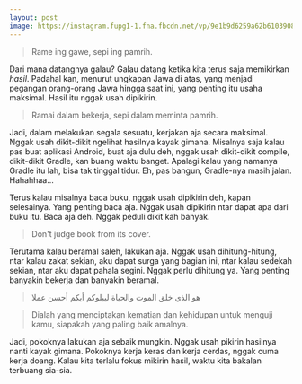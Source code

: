 ```yaml
---
layout: post
image: https://instagram.fupg1-1.fna.fbcdn.net/vp/9e1b9d6259a62b61039087e4d778bdc6/5CE52A70/t51.2885-15/e35/50783028_117359962702999_130309310555671456_n.jpg?_nc_ht=instagram.fupg1-1.fna.fbcdn.net&_nc_cat=107
---
```


> Rame ing gawe, sepi ing pamrih.

Dari mana datangnya galau? Galau datang ketika kita terus saja memikirkan _hasil_. Padahal kan, menurut ungkapan Jawa di atas, yang menjadi pegangan orang-orang Jawa hingga saat ini, yang penting itu usaha maksimal. Hasil itu nggak usah dipikirin.

> Ramai dalam bekerja, sepi dalam meminta pamrih.

Jadi, dalam melakukan segala sesuatu, kerjakan aja secara maksimal. Nggak usah dikit-dikit ngelihat hasilnya kayak gimana. Misalnya saja kalau pas buat aplikasi Android, buat aja dulu deh, nggak usah dikit-dikit compile, dikit-dikit Gradle, kan buang waktu banget. Apalagi kalau yang namanya Gradle itu lah, bisa tak tinggal tidur. Eh, pas bangun, Gradle-nya masih jalan. Hahahhaa...

Terus kalau misalnya baca buku, nggak usah dipikirin deh, kapan selesainya. Yang penting baca aja. Nggak usah dipikirin ntar dapat apa dari buku itu. Baca aja deh. Nggak peduli dikit kah banyak.

> Don't judge book from its cover.

Terutama kalau beramal saleh, lakukan aja. Nggak usah dihitung-hitung, ntar kalau zakat sekian, aku dapat surga yang bagian ini, ntar kalau sedekah sekian, ntar aku dapat pahala segini. Nggak perlu dihitung ya. Yang penting banyakin bekerja dan banyakin beramal.

> هو الذي خلق الموت والحياة ليبلوكم أيكم أحسن عملا

> Dialah yang menciptakan kematian dan kehidupan untuk menguji kamu, siapakah yang paling baik amalnya.

Jadi, pokoknya lakukan aja sebaik mungkin. Nggak usah pikirin hasilnya nanti kayak gimana. Pokoknya kerja keras dan kerja cerdas, nggak cuma kerja doang. Kalau kita terlalu fokus mikirin hasil, waktu kita bakalan terbuang sia-sia.